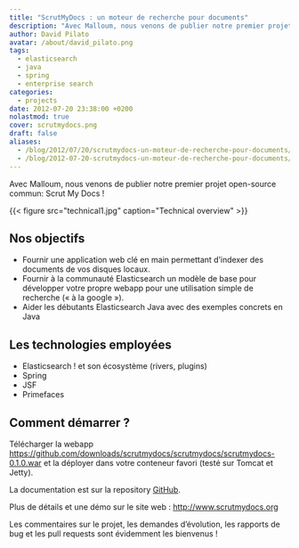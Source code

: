 ```yaml
---
title: "ScrutMyDocs : un moteur de recherche pour documents"
description: "Avec Malloum, nous venons de publier notre premier projet open-source commun: Scrut My Docs !"
author: David Pilato
avatar: /about/david_pilato.png
tags:
  - elasticsearch
  - java
  - spring
  - enterprise search
categories:
  - projects
date: 2012-07-20 23:38:00 +0200
nolastmod: true
cover: scrutmydocs.png
draft: false
aliases:
  - /blog/2012/07/20/scrutmydocs-un-moteur-de-recherche-pour-documents/
  - /blog/2012-07-20-scrutmydocs-un-moteur-de-recherche-pour-documents/
---
```


Avec Malloum, nous venons de publier notre premier projet open-source commun: Scrut My Docs !

{{< figure src="technical1.jpg" caption="Technical overview" >}}

<!--more-->

## Nos objectifs

* Fournir une application web clé en main permettant d’indexer des documents de vos disques locaux.
* Fournir à la communauté Elasticsearch un modèle de base pour développer votre propre webapp pour une utilisation simple de recherche (« à la google »).
* Aider les débutants Elasticsearch Java avec des exemples concrets en Java

## Les technologies employées

* Elasticsearch ! et son écosystème (rivers, plugins)
* Spring
* JSF
* Primefaces

## Comment démarrer ?

Télécharger la webapp <https://github.com/downloads/scrutmydocs/scrutmydocs/scrutmydocs-0.1.0.war> et la déployer dans votre conteneur favori (testé sur Tomcat et Jetty).

La documentation est sur la repository [GitHub](https://github.com/scrutmydocs/scrutmydocs).

Plus de détails et une démo sur le site web : <http://www.scrutmydocs.org>

Les commentaires sur le projet, les demandes d’évolution, les rapports de bug et les pull requests sont évidemment les bienvenus !
